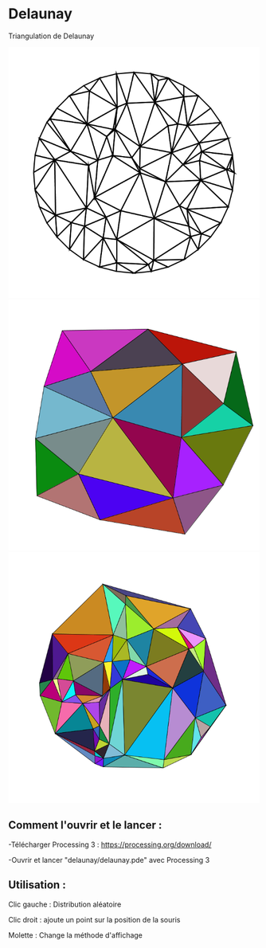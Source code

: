 # Delaunay
Triangulation de Delaunay

![Exemple1](Delaunay-3.png)
![Exemple2](Delaunay-2.png)
![Exemple3](Delaunay-1.png)

## Comment l'ouvrir et le lancer :

-Télécharger Processing 3 : https://processing.org/download/

-Ouvrir et lancer "delaunay/delaunay.pde" avec Processing 3

## Utilisation :

Clic gauche : Distribution aléatoire

Clic droit : ajoute un point sur la position de la souris

Molette : Change la méthode d'affichage

